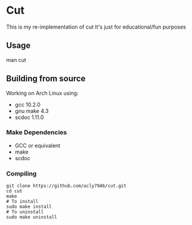 # Cut

This is my re-implementation of cut
It's just for educational/fun purposes

## Usage
man cut

## Building from source
Working on Arch Linux using:
* gcc 10.2.0
* gnu make 4.3
* scdoc 1.11.0

### Make Dependencies
* GCC or equivalent
* make
* scdoc

### Compiling
```
git clone https://github.com/acly7946/cut.git
cd cut
make
# To install
sudo make install
# To uninstall
sudo make uninstall
```
